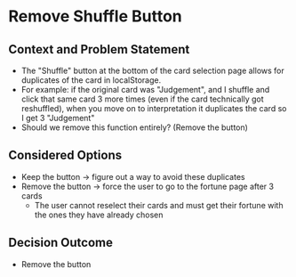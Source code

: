 # Remove Shuffle Button
## Context and Problem Statement
* The "Shuffle" button at the bottom of the card selection page allows for duplicates of the card in localStorage.
* For example: if the original card was "Judgement", and I shuffle and click that same card 3 more times (even if the card technically got reshuffled), when you move on to interpretation it duplicates the card so I get 3 "Judgement"
* Should we remove this function entirely? (Remove the button)

## Considered Options
* Keep the button -> figure out a way to avoid these duplicates
* Remove the button -> force the user to go to the fortune page after 3 cards
  * The user cannot reselect their cards and must get their fortune with the ones they have already chosen

## Decision Outcome
* Remove the button
